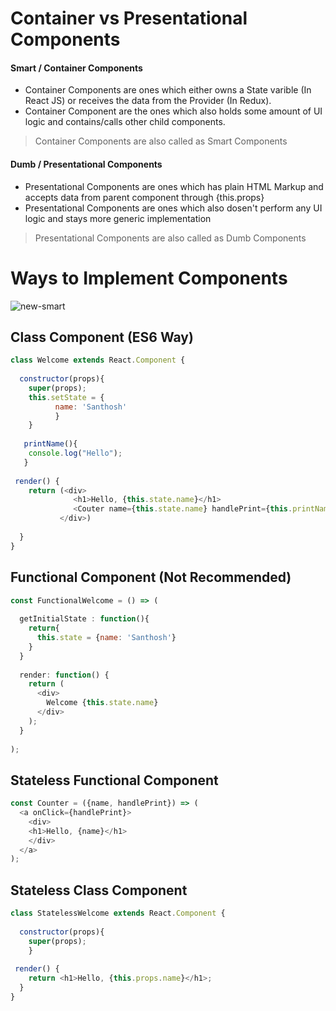 # Container vs Presentational Components

#### Smart / Container Components
* Container Components are ones which either owns a State varible (In React JS) or receives the data from the Provider (In Redux). 
* Container Component are the ones which also holds some amount of UI logic and contains/calls other child components.

> Container Components are also called as Smart Components

#### Dumb / Presentational Components
* Presentational Components are ones which has plain HTML Markup and accepts data from parent component through {this.props}
* Presentational Components are ones which also dosen't perform any UI logic and stays more generic implementation

> Presentational Components are also called as Dumb Components

# Ways to Implement Components

![new-smart](https://cloud.githubusercontent.com/assets/1716894/22089916/5fe678d4-de14-11e6-84a6-d957dd80c862.png)

## Class Component (ES6 Way)

```javascript
class Welcome extends React.Component {
  
  constructor(props){
    super(props);
    this.setState = {
          name: 'Santhosh'
          }
    }
  
   printName(){
    console.log("Hello");
   }
 
 render() {
    return (<div>
              <h1>Hello, {this.state.name}</h1>
              <Couter name={this.state.name} handlePrint={this.printName.bind(this)}/>
           </div>)
    
  }
}

```

## Functional Component (Not Recommended)

```javascript
const FunctionalWelcome = () => (
 
  getInitialState : function(){
    return{
      this.state = {name: 'Santhosh'}
    }
  }
  
  render: function() {
    return (
      <div>
        Welcome {this.state.name}
      </div>
    );
  }
  
);
```

## Stateless Functional Component

```javascript
const Counter = ({name, handlePrint}) => (
  <a onClick={handlePrint}>
    <div>
    <h1>Hello, {name}</h1>
    </div>
  </a>
);
```

## Stateless Class Component

```javascript
class StatelessWelcome extends React.Component {
  
  constructor(props){
    super(props);
    }
 
 render() {
    return <h1>Hello, {this.props.name}</h1>;
  }
}
```
